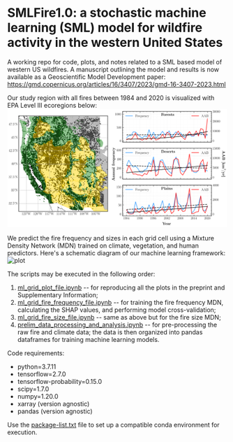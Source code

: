 # SMLFire1.0: a stochastic machine learning (SML) model for wildfire activity in the western United States

A working repo for code, plots, and notes related to a SML based model of western US wildfires. A manuscript outlining the model and results is now available as a Geoscientific Model Development paper: https://gmd.copernicus.org/articles/16/3407/2023/gmd-16-3407-2023.html

Our study region with all fires between 1984 and 2020 is visualized with EPA Level III ecoregions below:
![plot](./paper_plots/github_repo_plot.png)

We predict the fire frequency and sizes in each grid cell using a Mixture Density Network (MDN) trained on climate, vegetation, and human predictors. Here's a schematic diagram of our machine learning framework:
![plot](./paper_plots/mdn.png)

The scripts may be executed in the following order:
1. [ml_grid_plot_file.ipynb](https://github.com/jtbuch/smlfire1.0/blob/master/scripts/ml_grid_plot_file.ipynb) -- for reproducing all the plots in the preprint and Supplementary Information;
2. [ml_grid_fire_frequency_file.ipynb](https://github.com/jtbuch/smlfire1.0/blob/master/scripts/ml_grid_plot_file.ipynb) -- for training the fire frequency MDN, calculating the SHAP values, and performing model cross-validation;
3. [ml_grid_fire_size_file.ipynb](https://github.com/jtbuch/smlfire1.0/blob/master/scripts/ml_grid_plot_file.ipynb) -- same as above but for the fire size MDN;
4. [prelim_data_processing_and_analysis.ipynb](https://github.com/jtbuch/smlfire1.0/blob/master/scripts/prelim_data_processing_and_analysis.ipynb) -- for pre-processing the raw fire and climate data; the data is then organized into pandas dataframes for training machine learning models.

Code requirements:
* python=3.7.11
* tensorflow=2.7.0
* tensorflow-probability=0.15.0
* scipy=1.7.0
* numpy=1.20.0
* xarray (version agnostic)
* pandas (version agnostic)

Use the [package-list.txt](https://github.com/jtbuch/smlfire1.0/blob/master/package-list.txt) file to set up a compatible conda environment for execution.
